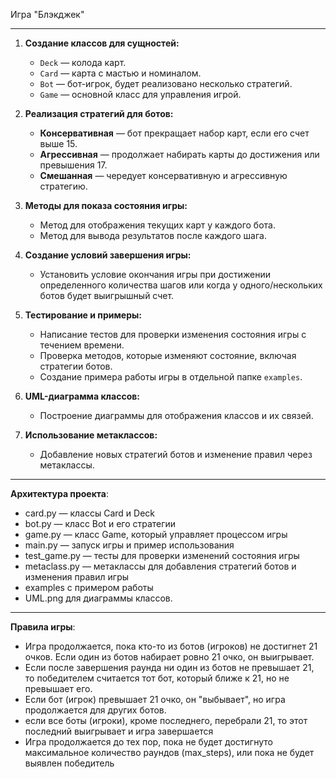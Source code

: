 Игра "Блэкджек"

---

1. **Создание классов для сущностей:**
   - `Deck` — колода карт.
   - `Card` — карта с мастью и номиналом.
   - `Bot` — бот-игрок, будет реализовано несколько стратегий.
   - `Game` — основной класс для управления игрой.

2. **Реализация стратегий для ботов:**
     - **Консервативная** — бот прекращает набор карт, если его счет выше 15.
     - **Агрессивная** — продолжает набирать карты до достижения или превышения 17.
     - **Смешанная** — чередует консервативную и агрессивную стратегию.

3. **Методы для показа состояния игры:**
   - Метод для отображения текущих карт у каждого бота.
   - Метод для вывода результатов после каждого шага.

4. **Создание условий завершения игры:**
   - Установить условие окончания игры при достижении определенного количества шагов или когда у одного/нескольких ботов будет выигрышный счет.

5. **Тестирование и примеры:**
   - Написание тестов для проверки изменения состояния игры с течением времени.
   - Проверка методов, которые изменяют состояние, включая стратегии ботов.
   - Создание примера работы игры в отдельной папке `examples`.

6. **UML-диаграмма классов:**
   - Построение диаграммы для отображения классов и их связей.

7. **Использование метаклассов:**
   - Добавление новых стратегий ботов и изменение правил через метаклассы.

---

**Архитектура проекта**:

- card.py — классы Card и Deck
- bot.py — класс Bot и его стратегии
- game.py — класс Game, который управляет процессом игры
- main.py — запуск игры и пример использования
- test_game.py — тесты для проверки изменений состояния игры
- metaclass.py — метаклассы для добавления стратегий ботов и изменения правил игры
- examples с примером работы 
- UML.png для диаграммы классов.

---

**Правила игры**:

- Игра продолжается, пока кто-то из ботов (игроков) не достигнет 21 очков. Если один из ботов набирает ровно 21 очко, он выигрывает.
- Если после завершения раунда ни один из ботов не превышает 21, то победителем считается тот бот, который ближе к 21, но не превышает его.
- Если бот (игрок) превышает 21 очко, он "выбывает", но игра продолжается для других ботов.
- если все боты (игроки), кроме последнего, перебрали 21, то этот последний выигрывает и игра завершается
- Игра продолжается до тех пор, пока не будет достигнуто максимальное количество раундов (max_steps), или пока не будет выявлен победитель
